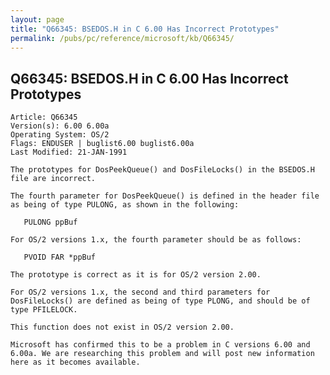 ```yaml
---
layout: page
title: "Q66345: BSEDOS.H in C 6.00 Has Incorrect Prototypes"
permalink: /pubs/pc/reference/microsoft/kb/Q66345/
---
```


## Q66345: BSEDOS.H in C 6.00 Has Incorrect Prototypes

	Article: Q66345
	Version(s): 6.00 6.00a
	Operating System: OS/2
	Flags: ENDUSER | buglist6.00 buglist6.00a
	Last Modified: 21-JAN-1991
	
	The prototypes for DosPeekQueue() and DosFileLocks() in the BSEDOS.H
	file are incorrect.
	
	The fourth parameter for DosPeekQueue() is defined in the header file
	as being of type PULONG, as shown in the following:
	
	   PULONG ppBuf
	
	For OS/2 versions 1.x, the fourth parameter should be as follows:
	
	   PVOID FAR *ppBuf
	
	The prototype is correct as it is for OS/2 version 2.00.
	
	For OS/2 versions 1.x, the second and third parameters for
	DosFileLocks() are defined as being of type PLONG, and should be of
	type PFILELOCK.
	
	This function does not exist in OS/2 version 2.00.
	
	Microsoft has confirmed this to be a problem in C versions 6.00 and
	6.00a. We are researching this problem and will post new information
	here as it becomes available.
